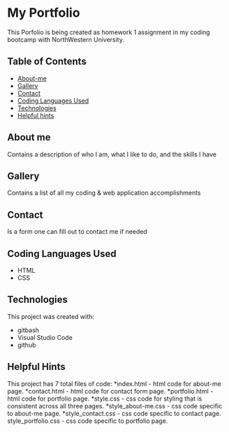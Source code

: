 # My Portfolio
This Porfolio is being created as homework 1 assignment in my coding bootcamp with NorthWestern University.

## Table of Contents
* [About-me](#About-me)
* [Gallery](#galleries)
* [Contact](#contact)
* [Coding Languages Used](#coding-languages-used)
* [Technologies](#technologies)
* [Helpful hints](#helpful-hints)

## About me
Contains a description of who I am, what I like to do, and the skills I have

## Gallery	
Contains a list of all my coding & web application accomplishments

## Contact
Is a form one can fill out to contact me if needed 

## Coding Languages Used
* HTML
* CSS

## Technologies
This project was created with:
* gitbash
* Visual Studio Code
* github

## Helpful Hints
This project has 7 total files of code:
*index.html - html code for about-me page.
*contact.html - html code for contact form page.
*portfolio.html - html code for portfolio page.
*style.css - css code for styling that is consistent across all three pages.
*style_about-me.css - css code specific to about-me page.
*style_contact.css - css code specific to contact page.
style_portfolio.css - css code specific to portfolio page.
